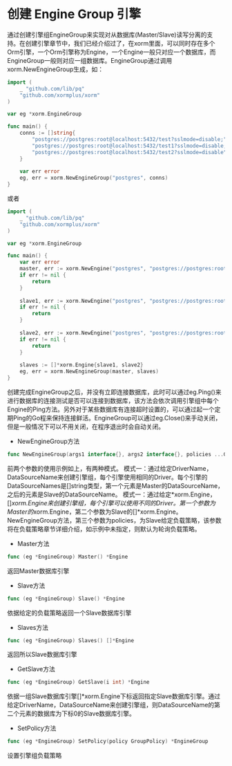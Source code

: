 # 创建 Engine Group 引擎

通过创建引擎组EngineGroup来实现对从数据库(Master/Slave)读写分离的支持。在创建引擎章节中，我们已经介绍过了，在xorm里面，可以同时存在多个Orm引擎，一个Orm引擎称为Engine，一个Engine一般只对应一个数据库，而EngineGroup一般则对应一组数据库。EngineGroup通过调用xorm.NewEngineGroup生成，如：

```Go
import (
    _ "github.com/lib/pq"
    "github.com/xormplus/xorm"
)

var eg *xorm.EngineGroup

func main() {
	conns := []string{
		"postgres://postgres:root@localhost:5432/test?sslmode=disable;",
		"postgres://postgres:root@localhost:5432/test1?sslmode=disable;",
		"postgres://postgres:root@localhost:5432/test2?sslmode=disable",
	}
    
    var err error
	eg, err = xorm.NewEngineGroup("postgres", conns)
}
```

或者

```Go
import (
    _ "github.com/lib/pq"
    "github.com/xormplus/xorm"
)

var eg *xorm.EngineGroup

func main() {
    var err error
    master, err := xorm.NewEngine("postgres", "postgres://postgres:root@localhost:5432/test?sslmode=disable")
    if err != nil {
		return
	}
    
    slave1, err := xorm.NewEngine("postgres", "postgres://postgres:root@localhost:5432/test1?sslmode=disable")
    if err != nil {
		return
	}
    
    slave2, err := xorm.NewEngine("postgres", "postgres://postgres:root@localhost:5432/test2?sslmode=disable")
    if err != nil {
		return
	}
   
   	slaves := []*xorm.Engine{slave1, slave2}
	eg, err = xorm.NewEngineGroup(master, slaves)
}
```

创建完成EngineGroup之后，并没有立即连接数据库，此时可以通过eg.Ping()来进行数据库的连接测试是否可以连接到数据库，该方法会依次调用引擎组中每个Engine的Ping方法。另外对于某些数据库有连接超时设置的，可以通过起一个定期Ping的Go程来保持连接鲜活。EngineGroup可以通过eg.Close()来手动关闭，但是一般情况下可以不用关闭，在程序退出时会自动关闭。

* NewEngineGroup方法

```Go
func NewEngineGroup(args1 interface{}, args2 interface{}, policies ...GroupPolicy) (*EngineGroup, error)
```

前两个参数的使用示例如上，有两种模式。
模式一：通过给定DriverName，DataSourceName来创建引擎组，每个引擎使用相同的Driver。每个引擎的DataSourceNames是[]string类型，第一个元素是Master的DataSourceName，之后的元素是Slave的DataSourceName。
模式一：通过给定*xorm.Engine，[]*xorm.Engine来创建引擎组，每个引擎可以使用不同的Driver。第一个参数为Master的*xorm.Engine，第二个参数为Slave的[]*xorm.Engine。
NewEngineGroup方法，第三个参数为policies，为Slave给定负载策略，该参数将在负载策略章节详细介绍，如示例中未指定，则默认为轮询负载策略。

* Master方法
```Go
func (eg *EngineGroup) Master() *Engine
```
返回Master数据库引擎

* Slave方法
```Go
func (eg *EngineGroup) Slave() *Engine
```
依据给定的负载策略返回一个Slave数据库引擎

* Slaves方法
```Go
func (eg *EngineGroup) Slaves() []*Engine
```
返回所以Slave数据库引擎

* GetSlave方法
```Go
func (eg *EngineGroup) GetSlave(i int) *Engine
```

依据一组Slave数据库引擎[]*xorm.Engine下标返回指定Slave数据库引擎。通过给定DriverName，DataSourceName来创建引擎组，则DataSourceName的第二个元素的数据库为下标0的Slave数据库引擎。

* SetPolicy方法
```Go
func (eg *EngineGroup) SetPolicy(policy GroupPolicy) *EngineGroup
```
设置引擎组负载策略
